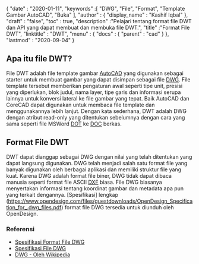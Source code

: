 {
  "date" : "2020-01-11",
  "keywords" :[ "DWG", "File", "Format", "Template Gambar AutoCAD", "Buka" ],
  "author" : {
    "display_name" : "Kashif Iqbal"
},
  "draft" : "false",
  "toc" : true,
  "description" :"Pelajari tentang format file DWT dan API yang dapat membuat dan membuka file DWT.",
  "title" :"Format File DWT",
  "linktitle" : "DWT",
  "menu" : {
    "docs" : {
      "parent" : "cad"
}
},
  "lastmod" : "2020-09-04"
}

## Apa itu file DWT?

File DWT adalah file template gambar [AutoCAD](https://www.autodesk.com/) yang digunakan sebagai starter untuk membuat gambar yang dapat disimpan sebagai file [DWG](/id/cad/dwg/). File template tersebut memberikan pengaturan awal seperti tipe unit, presisi yang diperlukan, blok judul, nama layer, tipe garis dan informasi serupa lainnya untuk konversi lateral ke file gambar yang tepat. Baik AutoCAD dan CoreCAD dapat digunakan untuk membaca file template dan menggunakannya lebih lanjut. Dengan kata sederhana, DWT adalah DWG dengan atribut read-only yang ditentukan sebelumnya dengan cara yang sama seperti file MSWord [DOT](/id/word-processing/dot/) ke [DOC](/id/word-processing/doc/) berkas.

## Format File DWT

DWT dapat dianggap sebagai DWG dengan nilai yang telah ditentukan yang dapat langsung digunakan. DWG telah menjadi salah satu format file yang banyak digunakan oleh berbagai aplikasi dan memiliki struktur file yang kuat. Karena DWG adalah format file biner, DWG tidak dapat dibaca manusia seperti format file ASCII [DXF](/id/cad/dxf/) biasa. File DWG biasanya menyertakan informasi tentang koordinat gambar dan metadata apa pun yang terkait dengannya. [Spesifikasi] lengkap (https://www.opendesign.com/files/guestdownloads/OpenDesign_Specification_for_.dwg_files.pdf) format file DWG tersedia untuk diunduh oleh OpenDesign.

### Referensi

* [Spesifikasi Format File DWG](https://www.opendesign.com/files/guestdownloads/OpenDesign_Specification_for_.dwg_files.pdf)
* [Spesifikasi File DWG](https://www.scan2cad.com/blog/dwg/file-spec/)
* [DWG - Oleh Wikipedia](https://en.wikipedia.org/wiki/.dwg)

